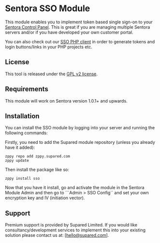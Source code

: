 # Sentora SSO Module

This module enables you to implement token based single sign-on to your [Sentora Control Panel](http://sentora.org). This is great if you are managing multiple Sentora servers and/or if you have developed your own customer portal.

You can also check out our [SSO PHP client](https://github.com/supared/sentora-sso-client) in order to generate tokens and login buttons/links in your PHP projects etc.

## License

This tool is released under the [GPL v2 license](LICENSE).

## Requirements

This module will work on Sentora version 1.0.1+ and upwards.

## Installation

You can install the SSO module by logging into your server and running the following commands:

Firstly, you need to add the Supared module repository (unless you already have it added):

```
zppy repo add zppy.supared.com
zppy update
```

Then install the package like so:

```
zppy install sso
```

Now that you have it install, go and activate the module in the Sentora Module Admin and then go to ```Admin > SSO Config`` and set your own encryption key and IV (initiation vector).

## Support

Premium support is provided by Supared Limited. If you would like consultancy/development services to implement this into your existing solution please contact us at: [hello@supared.com].
